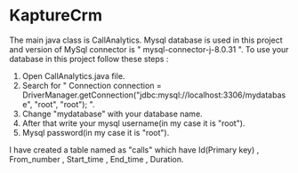 # KaptureCrm
The main java class is CallAnalytics.
Mysql database is used in this project and version of MySql connector is " mysql-connector-j-8.0.31 ".
To use your database in this project follow these steps :
1.  Open CallAnalytics.java file.
2.  Search for " Connection connection = DriverManager.getConnection("jdbc:mysql://localhost:3306/mydatabase", "root", "root"); ".
3.  Change "mydatabase" with your database name.
4.  After that write your mysql username(in my case it is "root").
5.  Mysql password(in my case it is "root").

I have created a table named as "calls" which have Id(Primary key) , From_number , Start_time , End_time , Duration.

				
